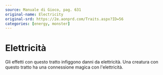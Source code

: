 ```yaml
---
source: Manuale di Gioco, pag. 631
original-name: Electricity
original-srd: https://2e.aonprd.com/Traits.aspx?ID=56
categories: [energy, monster]
---
```


# Elettricità

Gli effetti con questo tratto infiggono danni da elettricità. Una creatura con
questo tratto ha una connessione magica con l'elettricità.
